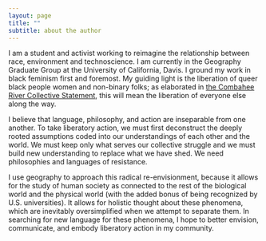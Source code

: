 ```yaml
---
layout: page
title: ""
subtitle: about the author
---
```


I am a student and activist working to reimagine the relationship between race, environment and technoscience.  I am currently in the Geography Graduate Group at the University of California, Davis. I ground my work in black feminism first and foremost.  My guiding light is the liberation of queer black people women and non-binary folks; as elaborated in [the Combahee River Collective Statement](http://circuitous.org/scraps/combahee.html), this will mean the liberation of everyone else along the way.

I believe that language, philosophy, and action are inseparable from one another. To take liberatory action, we must first deconstruct the deeply rooted assumptions coded into our understandings of each other and the world. We must keep only what serves our collective struggle and we must build new understanding to replace what we have shed. We need philosophies and languages of resistance.

I use geography to approach this radical re-envisionment, because it allows for the study of human society as connected to the rest of the biological world and the physical world (with the added bonus of being recognized by U.S. universities). It allows for holistic thought about these phenomena, which are inevitably oversimplified when we attempt to separate them. In searching for new language for these phenomena, I hope to better envision, communicate, and embody liberatory action in my community. 

